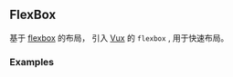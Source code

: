 ## FlexBox

基于 [flexbox](http://www.ruanyifeng.com/blog/2015/07/flex-grammar.html) 的布局， 引入 [Vux](https://vux.li/#!/) 的 `flexbox` , 用于快速布局。

### Examples

